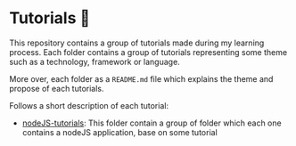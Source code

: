 # Tutorials 📖

This repository contains a group of tutorials made during my learning process. Each folder contains a group of tutorials representing some theme such as a technology, framework or language.

More over, each folder as a `README.md` file which explains the theme and propose of each tutorials.

Follows a short description of each tutorial:

- [nodeJS-tutorials](https://github.com/RicardoGomesRocha/nodeJS-tutorials/): This folder contain a group of folder which each one contains a nodeJS application, base on some tutorial